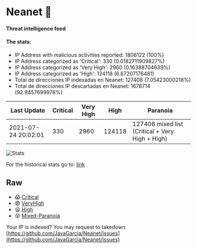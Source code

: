 # Neanet :hocho:
#### Threat intelligence feed
#### The stats:

- IP Address with malicious activities reported: 1806122 (100%)
- IP Address categorized as 'Critical':  330 (0.0182711909827%)
- IP Address categorized as 'Very High':  2960 (0.16388704639%)
- IP Address categorized as 'High':  124118 (6.87207176481)
- Total de direcciones IP indexadas en Neanet:  127408 (7.05423000218%)
- Total de direcciones IP descartadas en Neanet:  1678714 (92.9457699978%)

| Last Update | Critical | Very High | High | Paranoia |
| --- | --- | --- | --- | --- |
| 2021-07-24 20:02:01 | 330 | 2960 | 124118 | 127408 mixed list (Critical + Very High + High)|

![Stats](https://docs.google.com/spreadsheets/d/e/2PACX-1vSnaNMIXVabIpDJjufMlzH7poXnshF3mgd8Is1g9ytUEzVsP5my4Trn8f-xkoLLQ38xpL3HtmUexLo6/pubchart?oid=501124687&format=image)

For the historical stats go to: [link](/stats.csv)
## Raw
- :scream: [Critical](https://raw.githubusercontent.com/JavaGarcia/Neanet/master/blacklists/neanet_critical.txt)
- :fearful: [VeryHigh](https://raw.githubusercontent.com/JavaGarcia/Neanet/master/blacklists/neanet_veryHigh.txtt)
- :frowning: [High](https://raw.githubusercontent.com/JavaGarcia/Neanet/master/blacklists/neanet_high.txt)
- :dizzy_face: [Mixed-Paranoia](https://raw.githubusercontent.com/JavaGarcia/Neanet/master/blacklists/neanet_all.txt)


Your IP is indexed? You may request to takedown. [https://github.com/JavaGarcia/Neanet/issues](https://github.com/JavaGarcia/Neanet/issues)






















































































































































































































































































































































































































































































































































































































































































































































































































































































































































































































































































































































































































































































































































































































































































































































































































































































































































































































































































































































































































































































































































































































































































































































































































































































































































































































































































































































































































































































































































































































































































































































































































































































































































































































































































































































































































































































































































































































































































































































































































































































































































































































































































































































































































































































































































































































































































































































































































































































































































































































































































































































































































































































































































































































































































































































































































































































































































































































































































































































































































































































































































































































































































































































































































































































































































































































































































































































































































































































































































































































































































































































































































































































































































































































































































































































































































































































































































































































































































































































































